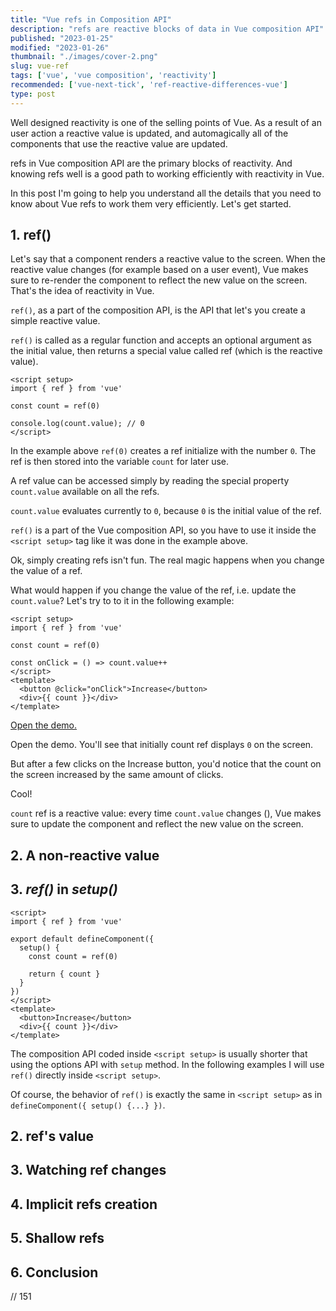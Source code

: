 ```yaml
---
title: "Vue refs in Composition API"
description: "refs are reactive blocks of data in Vue composition API"  
published: "2023-01-25"
modified: "2023-01-26"
thumbnail: "./images/cover-2.png"
slug: vue-ref
tags: ['vue', 'vue composition', 'reactivity']
recommended: ['vue-next-tick', 'ref-reactive-differences-vue']
type: post
---
```


Well designed reactivity is one of the selling points of Vue. As a result of an user action a reactive value is updated, and automagically all of the components that use the reactive value are updated.  

refs in Vue composition API are the primary blocks of reactivity. And knowing refs well is a good path to working efficiently with reactivity in Vue.  

In this post I'm going to help you understand all the details that you need to know about Vue refs to work them very efficiently. Let's get started.  

## 1. ref()

Let's say that a component renders a reactive value to the screen. When the reactive value changes (for example based on a user event), Vue makes sure to re-render the component to reflect the new value on the screen.  That's the idea of reactivity in Vue.  

`ref()`, as a part of the composition API, is the API that let's you create a simple reactive value. 

`ref()` is called as a regular function and accepts an optional argument as the initial value, then returns a special value called ref (which is the reactive value).

```vue
<script setup>
import { ref } from 'vue'

const count = ref(0)

console.log(count.value); // 0
</script>
```

In the example above `ref(0)` creates a ref initialize with the number `0`. The ref is then stored into the variable `count` for later use.  

A ref value can be accessed simply by reading the special property `count.value` available on all the refs.  

`count.value` evaluates currently to `0`, because `0` is the initial value of the ref.  

`ref()` is a part of the Vue composition API, so you have to use it inside the `<script setup>` tag like it was done in the example above.  

Ok, simply creating refs isn't fun. The real magic happens when you change the value of a ref.  

What would happen if you change the value of the ref, i.e. update the `count.value`? Let's try to to it in the following example:

```vue
<script setup>
import { ref } from 'vue'

const count = ref(0)

const onClick = () => count.value++
</script>
<template>
  <button @click="onClick">Increase</button>
  <div>{{ count }}</div>
</template>
```
[Open the demo.]()

Open the demo. You'll see that initially count ref displays `0` on the screen.  

But after a few clicks on the Increase button, you'd notice that the count on the screen increased by the same amount of clicks. 

Cool! 

`count` ref is a reactive value: every time `count.value` changes (), Vue makes sure to update the component and reflect the new value on the screen.  

## 2. A non-reactive value

## 3. *ref()* in *setup()*

```vue
<script>
import { ref } from 'vue'

export default defineComponent({
  setup() {
    const count = ref(0)

    return { count }
  }
})
</script>
<template>
  <button>Increase</button>
  <div>{{ count }}</div>
</template>
```

The composition API coded inside `<script setup>` is usually shorter that using the options API with `setup` method.  In the following examples I will use `ref()` directly inside `<script setup>`. 

Of course, the behavior of `ref()` is exactly the same in `<script setup>` as in `defineComponent({ setup() {...} })`.  

## 2. ref's value

## 3. Watching ref changes

## 4. Implicit refs creation

## 5. Shallow refs

## 6. Conclusion

// 151